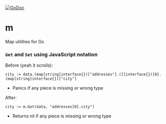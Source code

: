[![GoDoc](https://godoc.org/github.com/cheekybits/m?status.png)](http://godoc.org/github.com/cheekybits/m)

# m
Map utilities for Go

### `Get` and `Set` using JavaScript notation

Before (yeah it scrolls):

```
city := data.(map[string]interface{})["addresses"].([]interface{})[0].(map[string]interface{})["city"]
```

  * Panics if any piece is missing or wrong type

After:

```
city := m.Get(data, "addresses[0].city")
```

  * Returns nil if any piece is missing or wrong type
